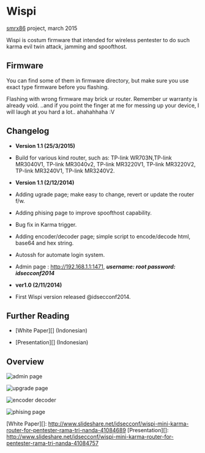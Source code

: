Wispi
=====
[smrx86][] project, march 2015

Wispi is costum firmware that intended for wireless pentester to do such karma evil twin attack, jamming and spoofthost.

Firmware
--------
You can find some of them in firmware directory, but make sure you use exact type firmware before you flashing.

Flashing with wrong firmware may brick ur router.
Remember ur warranty is already void.
..and if you point the finger at me for messing up your device, I will laugh at you hard a lot.. ahahahhaha :V  

Changelog 
---------

* **Version 1.1 (25/3/2015)**
- Build for various kind router, such as: TP-link WR703N,TP-link MR3040V1, TP-link MR3040v2, TP-link MR3220V1, TP-link MR3220V2, TP-link MR3240V1, TP-link MR3240V2.

* **Version 1.1 (2/12/2014)**

- Adding ugrade page; make easy to change, revert or update the router f/w.

- Adding phising page to improve spoofthost capability.

- Bug fix in Karma trigger.

- Adding encoder/decoder page; simple script to encode/decode html, base64 and hex string.

- Autossh for automate login system.

- Admin page : http://192.168.1.1:1471,  ***username: root  password: idsecconf2014***

* **ver1.0 (2/11/2014)**

- First Wispi version released @idsecconf2014.

Further Reading 
---------------
- [White Paper][] (Indonesian)

- [Presentation][] (Indonesian)


Overview
--------

![admin page](http://1.bp.blogspot.com/-576G4TjAv2A/VH15bR02LhI/AAAAAAAAAxk/8bXe5OlJrs0/s320/index.jpg)

![upgrade page](http://1.bp.blogspot.com/-RhVwFolsQQA/VH15YsVkGEI/AAAAAAAAAxU/s0S9Xhn-G3Q/s320/flashing.jpg)

![encoder decoder](http://1.bp.blogspot.com/-NulG2w62puA/VH15ZtEhJPI/AAAAAAAAAxc/7cmsW8vLK_0/s320/encdec.jpg)

![phising page](http://4.bp.blogspot.com/-2LBZdnY-qZ8/VH15g7FI-6I/AAAAAAAAAxs/tTuMf7nugh0/s320/phising.jpg)

[smrx86]: https://twitter.com/smrx86
[White Paper][]: http://www.slideshare.net/idsecconf/wispi-mini-karma-router-for-pentester-rama-tri-nanda-41084689
[Presentation][]: http://www.slideshare.net/idsecconf/wispi-mini-karma-router-for-pentester-rama-tri-nanda-41084757
